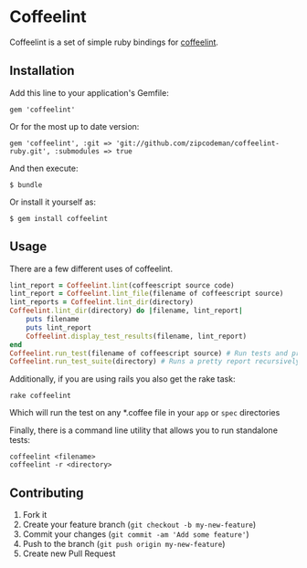 # Coffeelint

Coffeelint is a set of simple ruby bindings for [coffeelint](https://github.com/clutchski/coffeelint).

## Installation

Add this line to your application's Gemfile:

    gem 'coffeelint'

Or for the most up to date version:

    gem 'coffeelint', :git => 'git://github.com/zipcodeman/coffeelint-ruby.git', :submodules => true

And then execute:

    $ bundle

Or install it yourself as:

    $ gem install coffeelint

## Usage

There are a few different uses of coffeelint.

```ruby
lint_report = Coffeelint.lint(coffeescript source code)
lint_report = Coffeelint.lint_file(filename of coffeescript source)
lint_reports = Coffeelint.lint_dir(directory)
Coffeelint.lint_dir(directory) do |filename, lint_report|
    puts filename
    puts lint_report
    Coffeelint.display_test_results(filename, lint_report)
end
Coffeelint.run_test(filename of coffeescript source) # Run tests and print pretty results (return true/false)
Coffeelint.run_test_suite(directory) # Runs a pretty report recursively for a directory (return true/false)
```

Additionally, if you are using rails you also get the rake task:

    rake coffeelint

Which will run the test on any *.coffee file in your `app` or `spec` directories

Finally, there is a command line utility that allows you to run standalone tests:

    coffeelint <filename>
    coffeelint -r <directory>

## Contributing

1. Fork it
2. Create your feature branch (`git checkout -b my-new-feature`)
3. Commit your changes (`git commit -am 'Add some feature'`)
4. Push to the branch (`git push origin my-new-feature`)
5. Create new Pull Request
